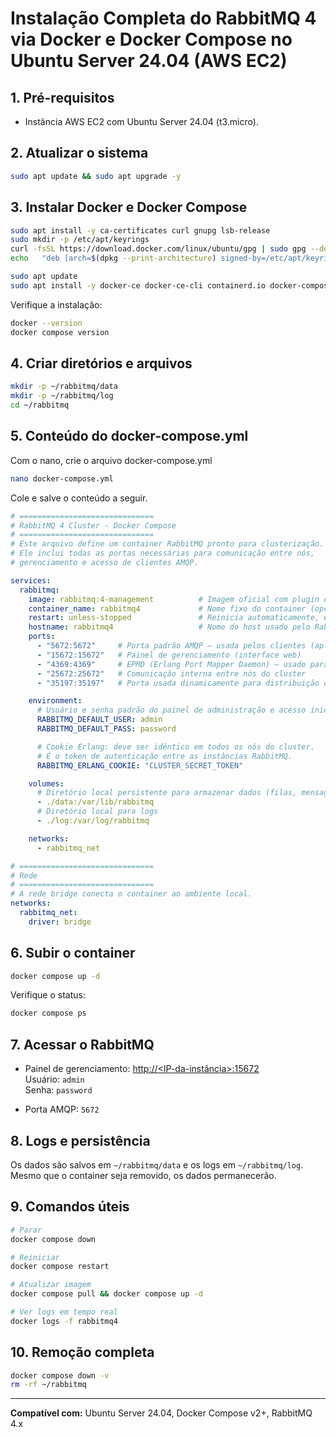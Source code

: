 # Instalação Completa do RabbitMQ 4 via Docker e Docker Compose no Ubuntu Server 24.04 (AWS EC2)

## 1. Pré-requisitos

- Instância AWS EC2 com Ubuntu Server 24.04 (t3.micro).
  
## 2. Atualizar o sistema

```bash
sudo apt update && sudo apt upgrade -y
```

## 3. Instalar Docker e Docker Compose

```bash
sudo apt install -y ca-certificates curl gnupg lsb-release
sudo mkdir -p /etc/apt/keyrings
curl -fsSL https://download.docker.com/linux/ubuntu/gpg | sudo gpg --dearmor -o /etc/apt/keyrings/docker.gpg
echo   "deb [arch=$(dpkg --print-architecture) signed-by=/etc/apt/keyrings/docker.gpg]   https://download.docker.com/linux/ubuntu $(lsb_release -cs) stable" |   sudo tee /etc/apt/sources.list.d/docker.list > /dev/null

sudo apt update
sudo apt install -y docker-ce docker-ce-cli containerd.io docker-compose-plugin
```

Verifique a instalação:
```bash
docker --version
docker compose version
```

## 4. Criar diretórios e arquivos

```bash
mkdir -p ~/rabbitmq/data
mkdir -p ~/rabbitmq/log
cd ~/rabbitmq
```



## 5. Conteúdo do docker-compose.yml

Com o nano, crie o arquivo docker-compose.yml

```bash
nano docker-compose.yml
```

Cole e salve o conteúdo a seguir.

```yaml
# ==============================
# RabbitMQ 4 Cluster - Docker Compose
# ==============================
# Este arquivo define um container RabbitMQ pronto para clusterização.
# Ele inclui todas as portas necessárias para comunicação entre nós,
# gerenciamento e acesso de clientes AMQP.

services:
  rabbitmq:
    image: rabbitmq:4-management          # Imagem oficial com plugin de gerenciamento habilitado
    container_name: rabbitmq4             # Nome fixo do container (opcional alterar por nó)
    restart: unless-stopped               # Reinicia automaticamente, exceto se parado manualmente
    hostname: rabbitmq4                   # Nome do host usado pelo RabbitMQ internamente no cluster
    ports:
      - "5672:5672"     # Porta padrão AMQP — usada pelos clientes (aplicações)
      - "15672:15672"   # Painel de gerenciamento (interface web)
      - "4369:4369"     # EPMD (Erlang Port Mapper Daemon) — usado para descoberta entre nós
      - "25672:25672"   # Comunicação interna entre nós do cluster
      - "35197:35197"   # Porta usada dinamicamente para distribuição de dados (inter-node)

    environment:
      # Usuário e senha padrão do painel de administração e acesso inicial
      RABBITMQ_DEFAULT_USER: admin
      RABBITMQ_DEFAULT_PASS: password

      # Cookie Erlang: deve ser idêntico em todos os nós do cluster.
      # É o token de autenticação entre as instâncias RabbitMQ.
      RABBITMQ_ERLANG_COOKIE: "CLUSTER_SECRET_TOKEN"

    volumes:
      # Diretório local persistente para armazenar dados (filas, mensagens, etc.)
      - ./data:/var/lib/rabbitmq
      # Diretório local para logs
      - ./log:/var/log/rabbitmq

    networks:
      - rabbitmq_net

# ==============================
# Rede
# ==============================
# A rede bridge conecta o container ao ambiente local.
networks:
  rabbitmq_net:
    driver: bridge
```

## 6. Subir o container

```bash
docker compose up -d
```

Verifique o status:
```bash
docker compose ps
```

## 7. Acessar o RabbitMQ

- Painel de gerenciamento: [http://<IP-da-instância>:15672](http://<IP-da-instância>:15672)  
  Usuário: `admin`  
  Senha: `password`

- Porta AMQP: `5672`

## 8. Logs e persistência

Os dados são salvos em `~/rabbitmq/data` e os logs em `~/rabbitmq/log`.  
Mesmo que o container seja removido, os dados permanecerão.

## 9. Comandos úteis

```bash
# Parar
docker compose down

# Reiniciar
docker compose restart

# Atualizar imagem
docker compose pull && docker compose up -d

# Ver logs em tempo real
docker logs -f rabbitmq4
```

## 10. Remoção completa

```bash
docker compose down -v
rm -rf ~/rabbitmq
```

---
**Compatível com:** Ubuntu Server 24.04, Docker Compose v2+, RabbitMQ 4.x
